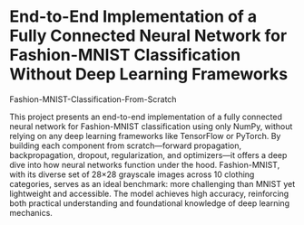 # End-to-End Implementation of a Fully Connected Neural Network for Fashion-MNIST Classification Without Deep Learning Frameworks
Fashion-MNIST-Classification-From-Scratch

This project presents an end-to-end implementation of a fully connected neural network for Fashion-MNIST classification using only NumPy, without relying on any deep learning frameworks like
TensorFlow or PyTorch. By building each component from scratch—forward propagation, backpropagation, dropout, regularization, and optimizers—it offers a deep dive into how neural networks 
function under the hood. Fashion-MNIST, with its diverse set of 28×28 grayscale images across 10 clothing categories, serves as an ideal benchmark: more challenging than MNIST yet 
lightweight and accessible. The model achieves high accuracy, reinforcing both practical understanding and foundational knowledge of deep learning mechanics.
